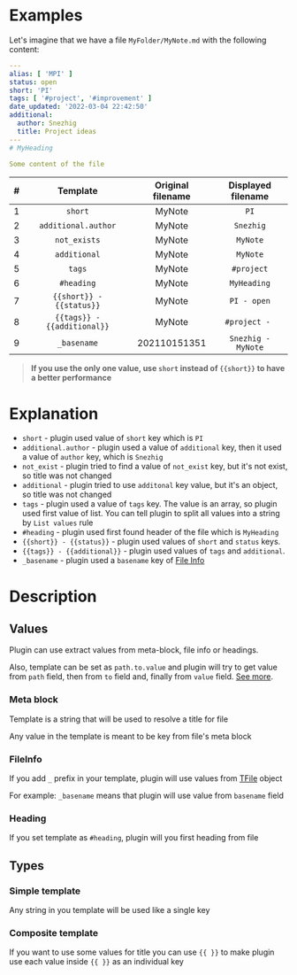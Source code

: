 # Examples

Let's imagine that we have a file `MyFolder/MyNote.md` with the following content:

```yaml
---
alias: [ 'MPI' ]
status: open
short: 'PI'
tags: [ '#project', '#improvement' ]
date_updated: '2022-03-04 22:42:50'
additional:
  author: Snezhig
  title: Project ideas
---
# MyHeading

Some content of the file
```


|  #  |               Template                | Original filename | Displayed filename |
|:---:|:-------------------------------------:|:-----------------:|:------------------:|
|  1  |                `short`                |      MyNote       |        `PI`        |
|  2  |          `additional.author`          |      MyNote       |     `Snezhig`      |
|  3  |             `not_exists`              |      MyNote       |      `MyNote`      |
|  4  |             `additional`              |      MyNote       |      `MyNote`      |
|  5  |                `tags`                 |      MyNote       |     `#project`     |
|  6  |              `#heading`               |      MyNote       |    `MyHeading`     |
|  7  |       `{{short}} - {{status}}`        |      MyNote       |    `PI - open`     |
|  8  |      `{{tags}} - {{additional}}`      |      MyNote       |   `#project - `    |
|  9  |              `_basename`              |   202110151351    | `Snezhig - MyNote` |

> **If you use the only one value, use `short` instead of `{{short}}` to have a better performance**

# Explanation

* `short` - plugin used value of `short` key which is `PI`
* `additional.author` - plugin used a value of `additional` key, then it used a value of `author` key, which is `Snezhig`
* `not_exist` - plugin tried to find a value of `not_exist` key, but it's not exist, so title was not changed
* `additional` - plugin tried to use `additonal` key value, but it's an object, so title was not changed
* `tags` - plugin used a value of `tags` key. The value is an array, so plugin used first value of list. You can tell plugin to split all values into a string by `List values` rule
* `#heading` - plugin used first found header of the file which is `MyHeading`
* `{{short}} - {{status}}` - plugin used values of `short` and `status` keys.
* `{{tags}} - {{additional}}` - plugin used values of `tags` and `additional`.
* `_basename` -  plugin used a `basename` key of [File Info](#FileInfo)


# Description

## Values

Plugin can use extract values from meta-block, file info or headings.

Also, template can be set as `path.to.value` and plugin will try to get value from `path` field, then from `to` field
and, finally from `value` field. [See more](#Examples).

### Meta block

Template is a string that will be used to resolve a title for file

Any value in the template is meant to be key from file's meta block

### FileInfo

If you add `_` prefix in your template, plugin will use values
from [TFile](https://github.com/obsidianmd/obsidian-api/blob/master/obsidian.d.ts) object

For example: `_basename` means that plugin will use value from `basename` field

### Heading

If you set template as `#heading`, plugin will you first heading from file

## Types

### Simple template

Any string in you template will be used like a single key

### Composite template

If you want to use some values for title you can use `{{ }}` to make plugin use each value inside ``{{ }}`` as an
individual key